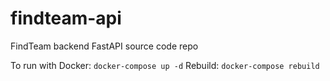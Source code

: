 # findteam-api
FindTeam backend FastAPI source code repo

To run with Docker: `docker-compose up -d`
Rebuild: `docker-compose rebuild`